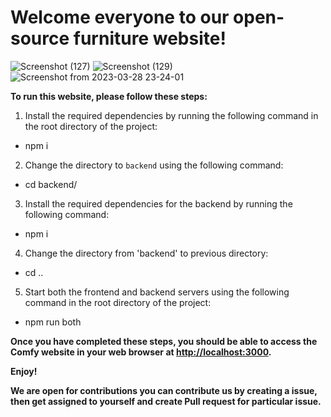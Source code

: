 ﻿# Welcome everyone to our open-source furniture website!
![Screenshot (127)](https://user-images.githubusercontent.com/108757431/224565249-eaed0360-eac0-4fcb-b3b2-bef3d466f419.png)
![Screenshot (129)](https://user-images.githubusercontent.com/108757431/224565290-1e91dab1-0c8f-4684-a316-95c31fc2fff1.png)
![Screenshot from 2023-03-28 23-24-01](https://user-images.githubusercontent.com/108757431/228326527-5a3e2645-3088-46b7-b605-4de0c54260b6.png)





**To run this website, please follow these steps:**

1. Install the required dependencies by running the following command in the root directory of the project:

* npm i 


2. Change the directory to `backend` using the following command:

* cd backend/ 


3. Install the required dependencies for the backend by running the following command:

* npm i 


4. Change the directory from 'backend' to previous directory:

* cd ..
 
 
5. Start both the frontend and backend servers using the following command in the root directory of the project:

* npm run both 



**Once you have completed these steps, you should be able to access the Comfy website in your web browser at [http://localhost:3000](http://localhost:3000).**

**Enjoy!**



**We are open for contributions you can contribute us by creating a issue, then get assigned  to yourself and create Pull request for particular issue.**
